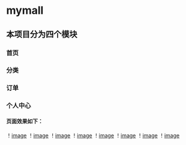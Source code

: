 # mymall


## 本项目分为四个模块
### 首页
### 分类
### 订单
### 个人中心

#### 页面效果如下：
！[image](https://github.com/oohlxoo/mymall/raw/master/static/mymallpic/1.png)
！[image](https://github.com/oohlxoo/mymall/raw/master/static/mymallpic/2.png)
！[image](https://github.com/oohlxoo/mymall/raw/master/static/mymallpic/3.png)
！[image](https://github.com/oohlxoo/mymall/raw/master/static/mymallpic/4.png)
！[image](https://github.com/oohlxoo/mymall/raw/master/static/mymallpic/5.png)
！[image](https://github.com/oohlxoo/mymall/raw/master/static/mymallpic/6.png)
！[image](https://github.com/oohlxoo/mymall/raw/master/static/mymallpic/7.png)
！[image](https://github.com/oohlxoo/mymall/raw/master/static/mymallpic/8.png)
